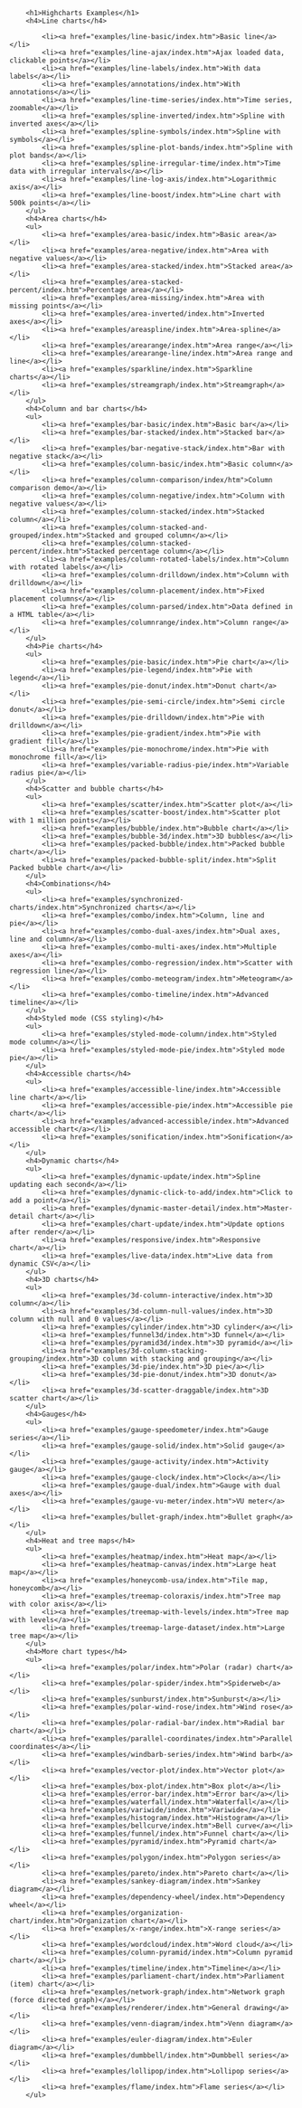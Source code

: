 		<h1>Highcharts Examples</h1>
		<h4>Line charts</h4>
		
			<li><a href="examples/line-basic/index.htm">Basic line</a></li>
			<li><a href="examples/line-ajax/index.htm">Ajax loaded data, clickable points</a></li>
			<li><a href="examples/line-labels/index.htm">With data labels</a></li>
			<li><a href="examples/annotations/index.htm">With annotations</a></li>
			<li><a href="examples/line-time-series/index.htm">Time series, zoomable</a></li>
			<li><a href="examples/spline-inverted/index.htm">Spline with inverted axes</a></li>
			<li><a href="examples/spline-symbols/index.htm">Spline with symbols</a></li>
			<li><a href="examples/spline-plot-bands/index.htm">Spline with plot bands</a></li>
			<li><a href="examples/spline-irregular-time/index.htm">Time data with irregular intervals</a></li>
			<li><a href="examples/line-log-axis/index.htm">Logarithmic axis</a></li>
			<li><a href="examples/line-boost/index.htm">Line chart with 500k points</a></li>
		</ul>
		<h4>Area charts</h4>
		<ul>
			<li><a href="examples/area-basic/index.htm">Basic area</a></li>
			<li><a href="examples/area-negative/index.htm">Area with negative values</a></li>
			<li><a href="examples/area-stacked/index.htm">Stacked area</a></li>
			<li><a href="examples/area-stacked-percent/index.htm">Percentage area</a></li>
			<li><a href="examples/area-missing/index.htm">Area with missing points</a></li>
			<li><a href="examples/area-inverted/index.htm">Inverted axes</a></li>
			<li><a href="examples/areaspline/index.htm">Area-spline</a></li>
			<li><a href="examples/arearange/index.htm">Area range</a></li>
			<li><a href="examples/arearange-line/index.htm">Area range and line</a></li>
			<li><a href="examples/sparkline/index.htm">Sparkline charts</a></li>
			<li><a href="examples/streamgraph/index.htm">Streamgraph</a></li>
		</ul>
		<h4>Column and bar charts</h4>
		<ul>
			<li><a href="examples/bar-basic/index.htm">Basic bar</a></li>
			<li><a href="examples/bar-stacked/index.htm">Stacked bar</a></li>
			<li><a href="examples/bar-negative-stack/index.htm">Bar with negative stack</a></li>
			<li><a href="examples/column-basic/index.htm">Basic column</a></li>
			<li><a href="examples/column-comparison/index/htm">Column comparison demo</a></li>
			<li><a href="examples/column-negative/index.htm">Column with negative values</a></li>
			<li><a href="examples/column-stacked/index.htm">Stacked column</a></li>
			<li><a href="examples/column-stacked-and-grouped/index.htm">Stacked and grouped column</a></li>
			<li><a href="examples/column-stacked-percent/index.htm">Stacked percentage column</a></li>
			<li><a href="examples/column-rotated-labels/index.htm">Column with rotated labels</a></li>
			<li><a href="examples/column-drilldown/index.htm">Column with drilldown</a></li>
			<li><a href="examples/column-placement/index.htm">Fixed placement columns</a></li>
			<li><a href="examples/column-parsed/index.htm">Data defined in a HTML table</a></li>
			<li><a href="examples/columnrange/index.htm">Column range</a></li>
		</ul>
		<h4>Pie charts</h4>
		<ul>
			<li><a href="examples/pie-basic/index.htm">Pie chart</a></li>
			<li><a href="examples/pie-legend/index.htm">Pie with legend</a></li>
			<li><a href="examples/pie-donut/index.htm">Donut chart</a></li>
			<li><a href="examples/pie-semi-circle/index.htm">Semi circle donut</a></li>
			<li><a href="examples/pie-drilldown/index.htm">Pie with drilldown</a></li>
			<li><a href="examples/pie-gradient/index.htm">Pie with gradient fill</a></li>
			<li><a href="examples/pie-monochrome/index.htm">Pie with monochrome fill</a></li>
			<li><a href="examples/variable-radius-pie/index.htm">Variable radius pie</a></li>
		</ul>
		<h4>Scatter and bubble charts</h4>
		<ul>
			<li><a href="examples/scatter/index.htm">Scatter plot</a></li>
			<li><a href="examples/scatter-boost/index.htm">Scatter plot with 1 million points</a></li>
			<li><a href="examples/bubble/index.htm">Bubble chart</a></li>
			<li><a href="examples/bubble-3d/index.htm">3D bubbles</a></li>
			<li><a href="examples/packed-bubble/index.htm">Packed bubble chart</a></li>
			<li><a href="examples/packed-bubble-split/index.htm">Split Packed bubble chart</a></li>
		</ul>
		<h4>Combinations</h4>
		<ul>
			<li><a href="examples/synchronized-charts/index.htm">Synchronized charts</a></li>
			<li><a href="examples/combo/index.htm">Column, line and pie</a></li>
			<li><a href="examples/combo-dual-axes/index.htm">Dual axes, line and column</a></li>
			<li><a href="examples/combo-multi-axes/index.htm">Multiple axes</a></li>
			<li><a href="examples/combo-regression/index.htm">Scatter with regression line</a></li>
			<li><a href="examples/combo-meteogram/index.htm">Meteogram</a></li>
			<li><a href="examples/combo-timeline/index.htm">Advanced timeline</a></li>
		</ul>
		<h4>Styled mode (CSS styling)</h4>
		<ul>
			<li><a href="examples/styled-mode-column/index.htm">Styled mode column</a></li>
			<li><a href="examples/styled-mode-pie/index.htm">Styled mode pie</a></li>
		</ul>
        <h4>Accessible charts</h4>
		<ul>
			<li><a href="examples/accessible-line/index.htm">Accessible line chart</a></li>
			<li><a href="examples/accessible-pie/index.htm">Accessible pie chart</a></li>
            <li><a href="examples/advanced-accessible/index.htm">Advanced accessible chart</a></li>
            <li><a href="examples/sonification/index.htm">Sonification</a></li>
		</ul>
		<h4>Dynamic charts</h4>
		<ul>
			<li><a href="examples/dynamic-update/index.htm">Spline updating each second</a></li>
			<li><a href="examples/dynamic-click-to-add/index.htm">Click to add a point</a></li>
			<li><a href="examples/dynamic-master-detail/index.htm">Master-detail chart</a></li>
			<li><a href="examples/chart-update/index.htm">Update options after render</a></li>
			<li><a href="examples/responsive/index.htm">Responsive chart</a></li>
			<li><a href="examples/live-data/index.htm">Live data from dynamic CSV</a></li>
		</ul>
		<h4>3D charts</h4>
		<ul>
			<li><a href="examples/3d-column-interactive/index.htm">3D column</a></li>
			<li><a href="examples/3d-column-null-values/index.htm">3D column with null and 0 values</a></li>
			<li><a href="examples/cylinder/index.htm">3D cylinder</a></li>
			<li><a href="examples/funnel3d/index.htm">3D funnel</a></li>
			<li><a href="examples/pyramid3d/index.htm">3D pyramid</a></li>
			<li><a href="examples/3d-column-stacking-grouping/index.htm">3D column with stacking and grouping</a></li>
			<li><a href="examples/3d-pie/index.htm">3D pie</a></li>
			<li><a href="examples/3d-pie-donut/index.htm">3D donut</a></li>
			<li><a href="examples/3d-scatter-draggable/index.htm">3D scatter chart</a></li>
		</ul>
		<h4>Gauges</h4>
		<ul>
			<li><a href="examples/gauge-speedometer/index.htm">Gauge series</a></li>
			<li><a href="examples/gauge-solid/index.htm">Solid gauge</a></li>
			<li><a href="examples/gauge-activity/index.htm">Activity gauge</a></li>
			<li><a href="examples/gauge-clock/index.htm">Clock</a></li>
			<li><a href="examples/gauge-dual/index.htm">Gauge with dual axes</a></li>
			<li><a href="examples/gauge-vu-meter/index.htm">VU meter</a></li>
			<li><a href="examples/bullet-graph/index.htm">Bullet graph</a></li>
		</ul>
		<h4>Heat and tree maps</h4>
		<ul>
			<li><a href="examples/heatmap/index.htm">Heat map</a></li>
			<li><a href="examples/heatmap-canvas/index.htm">Large heat map</a></li>
			<li><a href="examples/honeycomb-usa/index.htm">Tile map, honeycomb</a></li>
			<li><a href="examples/treemap-coloraxis/index.htm">Tree map with color axis</a></li>
			<li><a href="examples/treemap-with-levels/index.htm">Tree map with levels</a></li>
			<li><a href="examples/treemap-large-dataset/index.htm">Large tree map</a></li>
		</ul>
		<h4>More chart types</h4>
		<ul>
			<li><a href="examples/polar/index.htm">Polar (radar) chart</a></li>
			<li><a href="examples/polar-spider/index.htm">Spiderweb</a></li>
			<li><a href="examples/sunburst/index.htm">Sunburst</a></li>
			<li><a href="examples/polar-wind-rose/index.htm">Wind rose</a></li>
			<li><a href="examples/polar-radial-bar/index.htm">Radial bar chart</a></li>
			<li><a href="examples/parallel-coordinates/index.htm">Parallel coordinates</a></li>
			<li><a href="examples/windbarb-series/index.htm">Wind barb</a></li>
			<li><a href="examples/vector-plot/index.htm">Vector plot</a></li>
			<li><a href="examples/box-plot/index.htm">Box plot</a></li>
			<li><a href="examples/error-bar/index.htm">Error bar</a></li>
			<li><a href="examples/waterfall/index.htm">Waterfall</a></li>
			<li><a href="examples/variwide/index.htm">Variwide</a></li>
			<li><a href="examples/histogram/index.htm">Histogram</a></li>
			<li><a href="examples/bellcurve/index.htm">Bell curve</a></li>
			<li><a href="examples/funnel/index.htm">Funnel chart</a></li>
			<li><a href="examples/pyramid/index.htm">Pyramid chart</a></li>
			<li><a href="examples/polygon/index.htm">Polygon series</a></li>
			<li><a href="examples/pareto/index.htm">Pareto chart</a></li>
			<li><a href="examples/sankey-diagram/index.htm">Sankey diagram</a></li>
			<li><a href="examples/dependency-wheel/index.htm">Dependency wheel</a></li>
			<li><a href="examples/organization-chart/index.htm">Organization chart</a></li>
			<li><a href="examples/x-range/index.htm">X-range series</a></li>
			<li><a href="examples/wordcloud/index.htm">Word cloud</a></li>
			<li><a href="examples/column-pyramid/index.htm">Column pyramid chart</a></li>
			<li><a href="examples/timeline/index.htm">Timeline</a></li>
			<li><a href="examples/parliament-chart/index.htm">Parliament (item) chart</a></li>
			<li><a href="examples/network-graph/index.htm">Network graph (force directed graph)</a></li>
			<li><a href="examples/renderer/index.htm">General drawing</a></li>
			<li><a href="examples/venn-diagram/index.htm">Venn diagram</a></li>
			<li><a href="examples/euler-diagram/index.htm">Euler diagram</a></li>
			<li><a href="examples/dumbbell/index.htm">Dumbbell series</a></li>
			<li><a href="examples/lollipop/index.htm">Lollipop series</a></li>
			<li><a href="examples/flame/index.htm">Flame series</a></li>
		</ul>
